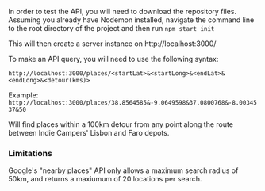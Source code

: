 In order to test the API, you will need to download the repository files. Assuming you already have Nodemon installed, navigate the command line to the root directory of the project and then run `npm start init`

This will then create a server instance on http://localhost:3000/

To make an API query, you will need to use the following syntax:

`http://localhost:3000/places/<startLat>&<startLong>&<endLat>&<endLong>&<detour(kms)>`

Example:
`http://localhost:3000/places/38.8564585&-9.0649598&37.0800768&-8.0034537&50`

Will find places within a 100km detour from any point along the route between Indie Campers' Lisbon and Faro depots.

### Limitations

Google's "nearby places" API only allows a maximum search radius of 50km, and returns a maxiumum of 20 locations per search.

